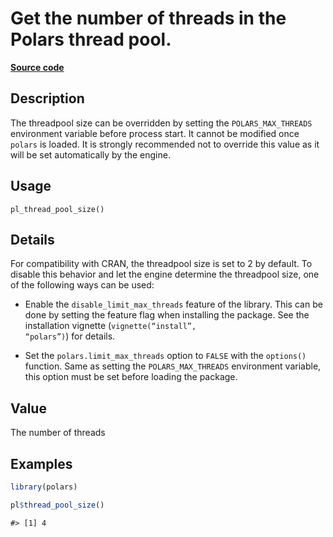 

# Get the number of threads in the Polars thread pool.

[**Source code**](https://github.com/pola-rs/r-polars/tree/main/R/polars_info.R#L109)

## Description

The threadpool size can be overridden by setting the
<code>POLARS_MAX_THREADS</code> environment variable before process
start. It cannot be modified once <code>polars</code> is loaded. It is
strongly recommended not to override this value as it will be set
automatically by the engine.

## Usage

<pre><code class='language-R'>pl_thread_pool_size()
</code></pre>

## Details

For compatibility with CRAN, the threadpool size is set to 2 by default.
To disable this behavior and let the engine determine the threadpool
size, one of the following ways can be used:

<ul>
<li>

Enable the <code>disable_limit_max_threads</code> feature of the
library. This can be done by setting the feature flag when installing
the package. See the installation vignette (<code>vignette(“install”,
“polars”)</code>) for details.

</li>
<li>

Set the <code>polars.limit_max_threads</code> option to
<code>FALSE</code> with the <code>options()</code> function. Same as
setting the <code>POLARS_MAX_THREADS</code> environment variable, this
option must be set before loading the package.

</li>
</ul>

## Value

The number of threads

## Examples

``` r
library(polars)

pl$thread_pool_size()
```

    #> [1] 4
